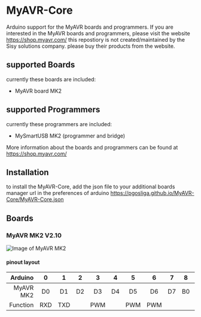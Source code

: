 # MyAVR-Core
Arduino support for the MyAVR boards and programmers.
If you are interested in the MyAVR boards and programmers, please visit the website https://shop.myavr.com/
this repostiory is not created/maintained by the Sisy solutions company. please buy their products from the website.

## supported Boards
currently these boards are included:
- MyAVR board MK2

## supported Programmers
currently these programmers are included:
- MySmartUSB MK2 (programmer and bridge)

More information about the boards and programmers can be found at https://shop.myavr.com/

## Installation
to install the MyAVR-Core, add the json file to your additional boards manager url in the preferences of arduino
https://pgosliga.github.io/MyAVR-Core/MyAVR-Core.json


## Boards
### MyAVR MK2 V2.10
![Image of MyAVR MK2](https://pgosliga.github.io/MyAVR-Core/images/MyAVR_Board-MK2-Top.png)

#### pinout layout
|  Arduino|    0|    1|    2|    3|    4|    5|    6|    7|    8|    9|   10|   11|   12|   13|   A0|   A1|   A2|   A3|   A4|   A5|
|  ---:   |:---:|:---:|:---:|:---:|:---:|:---:|:---:|:---:|:---:|:---:|:---:|:---:|:---:|:---:|:---:|:---:|:---:|:---:|:---:|:---:|
|MyAVR MK2|   D0|   D1|   D2|   D3|   D4|   D5|   D6|   D7|   B0|   B1|   B2|   B3|   B4|   B5|   C0|   C1|   C2|   C3|   C4|   C5|
| Function|  RXD|  TXD|     |  PWM|     |  PWM|  PWM|     |     |  PWM|  PWM|  PWM| MISO|  SCK|     |     |     |     |  SDA|  SCL|


